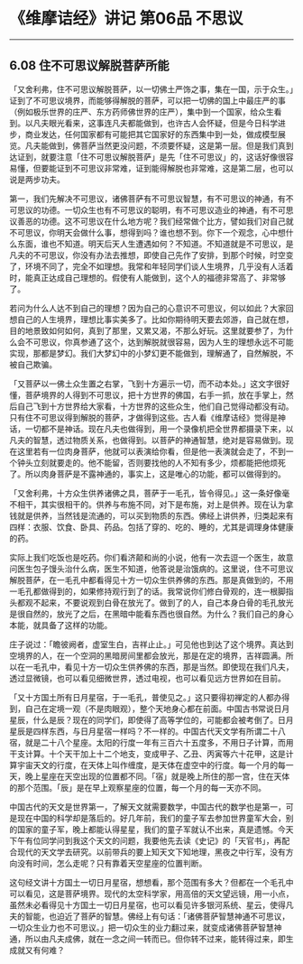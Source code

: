 # 《维摩诘经》讲记 第06品 不思议

------

## 6.08 住不可思议解脱菩萨所能

「又舍利弗，住不可思议解脱菩萨，以一切佛土严饰之事，集在一国，示于众生。」证到了不可思议境界，而能够得解脱的菩萨，可以把一切佛的国上中最庄严的事（例如极乐世界的庄严、东方药师佛世界的庄严），集中到一个国家，给众生看到。以凡夫眼光看来，这事连凡夫都能做到，也许古人会怀疑，但是今日科学进步，商业发达，任何国家都有可能把其它国家好的东西集中到一处，做成模型展览。凡夫能做到，佛菩萨当然更没问题，不须要怀疑，这是第一层。但是我们真到达证到，就要注意「住不可思议解脱菩萨」是先「住不可思议」的，这话好像很容易懂，但要能证到不可思议非常难，证到能得解脱也非常难，这是第二层，也可以说是两步功夫。

第一，我们先解决不可思议，诸佛菩萨有不可思议智慧，有不可思议的神通，有不可思议的功德。一切众生也有不可思议的聪明，有不可思议造业的神通，有不可思议善恶的功德。这不可思议在什么地方呢？我们经常做个比方，譬如我们对自己就不可思议，你明天会做什么事，想得到吗？谁也想不到。你下一个观念，心中想什么东面，谁也不知道。明天后天人生遭遇如何？不知道。不知道就是不可思议，是凡夫的不可思议，你没有办法去推想，即使自己先作了安排，到那个时候，时空变了，环境不同了，完全不如理想。我常和年轻同学们谈人生境界，几乎没有人活着时，能真正达成自己理想的。假使有人能做到，这个人的福德非常高了、非常够了。

若问为什么人达不到自己的理想？因为自己的心意识不可思议，何以如此？大家回想自己的人生境界，理想比事实美多了。比如你期待明天要去郊游，自己就在想，目的地景致如何如何，真到了那里，又累又渴，不那么好玩。这里就要参了，为什么会不可思议，你真参通了这个，达到解脱就很容易，因为人生的理想永远不可能实现，那都是梦幻。我们大梦幻中的小梦幻更不能做到，理解通了，自然解脱，不被自己欺骗。

「又菩萨以一佛土众生置之右掌，飞到十方遍示一切，而不动本处。」这文字很好懂，菩萨境界的人得到不可思议，把十方世界的佛国，右手一抓，放在手掌上，然后自己飞到十方世界给大家看，十方世界的这些众生，他们自己觉得动都没有动。只有住不可思议得到解脱的菩萨，才做得到这些。古人看《维摩诘经》觉得是神话，一切都不是神话。现在凡夫也做得到，用一个录像机把全世界都摄录下来，以凡夫的智慧，透过物质关系，也做得到。以菩萨的神通智慧，绝对是容易做到。现在这里若有一位肉身菩萨，他就可以表演给你看，但是他一表演就会走了，不到一个钟头立刻就要走的。他不能留，否则要找他的人不知有多少，烦都能把他烦死了。所以肉身菩萨是不露神通的，事实上，这是唯心的功能，都可以做得到的。

「又舍利弗，十方众生供养诸佛之具，菩萨于一毛孔，皆令得见。」这一条好像毫不相干，其实很相干的。供养与布施不同，对下是布施，对上是供养。现在认为拿钱就是供养，当然钱是流通的，可以买到物质的东西。佛经上讲供养，归类起来有四样：衣服、饮食、卧具、药品。包括了穿的、吃的、睡的，尤其是调理身体健康的药。

实际上我们吃饭也是吃药。你们看济颠和尚的小说，他有一次去逗一个医生，故意问医生包子馒头治什么病，医生不知道，他答说是治饿病的。这里说，住不可思议解脱菩萨，在一毛孔中都看得见十方一切众生供养佛的东西。那是真做到的，不用一毛孔都做得到的，如果修持观行到了的话。我常说你们修白骨观的，连一根脚指头都观不起来，不要说观到白骨在放光了。做到了的人，自己本身白骨的毛孔放光是很自然的，放光了之后，在黑暗中能看东西也很自然。为什么？我们自己的身心本能，就具备了这样的功能。

庄子说过：「瞻彼阙者，虚室生白，吉祥止止。」可见他也到达了这个境界。真达到空境界的人，在一个空洞的黑暗房间里都会放光，那是在定的境界，吉祥圆满。所以在一毛孔中，看见十方一切众生供养佛的东西，那是当然。即使现在我们凡夫，透过显微镜，也可以看见细微世界，透过电视，也可以看见远方世界如在目前。

「又十方国土所有日月星宿，于一毛孔，普使见之。」这只要得初禅定的人都办得到，自己在定境一观（不是肉眼观），整个天地身心都在前面。中国古书常说日月星辰，什么是辰？现在的同学们，即使得了高等学位的，可能都会被考倒了。日月星辰是四样东西，与日月星宿一样吗？不一样的。中国古代天文学有所谓二十八宿，就是二十八个星座。太阳的行度一年有三百六十五度多，不用日子计算，而用干支计算。十个天干加上十二个地支，变成甲子、乙丑、丙寅等六十花甲，这是计算宇宙天文的行度，在天体上叫作缠度，是天体在虚空中的行度。每一个月的每一天，晚上星座在天空出现的位置都不同。「宿」就是晚上所住的那一宫，住在天体的那个范围。「辰」是在早上观察星座的位置，每一个月的每一天亦不同。

中国古代的天文是世界第一，了解天文就需要数学，中国古代的数学也是第一，可是现在中国的科学却是落后的。好几年前，我们的童子军去参加世界童军大会，别的国家的童子军，晚上都能认得星星，我们的童子军就认不出来，真是遗憾。今天下午有位同学问到我这个天文的问题，我要他先去读《史记》的「天官书」，再配合现代的天文学去研究。以前带兵的要上知天文下知地理，黑夜之中行军，没有方向没有时间，怎么走呢？只有靠着天空星座的位置判断。

这句经文讲十方国土一切日月星宿，想想看，那个范围有多大？但都在一个毛孔中可以看见，这是菩萨境界。现代的太空科学家，用高倍的天文望远镜，用一小点，虽然未必看得见十方国土一切日月星宿，也可以看见许多银河系统、星云，使得凡夫的智能，也迫近了菩萨的智慧。佛经上有句话：「诸佛菩萨智慧神通不可思议，一切众生业力也不可思议。」把一切众生的业力翻过来，就变成诸佛菩萨智慧神通，所以由凡夫成佛，就在一念之间一转而已。但你转不过来，能转得过来，即生成就又有何难？

